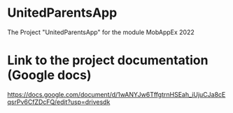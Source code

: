 # UnitedParentsApp
 The Project "UnitedParentsApp" for the module MobAppEx 2022
# Link to the project documentation (Google docs)
https://docs.google.com/document/d/1wANYJw6TffgtrnHSEah_iUjuCJa8cEqsrPv6CfZDcFQ/edit?usp=drivesdk

